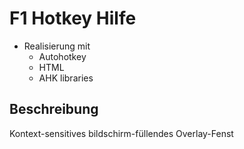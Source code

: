 F1 Hotkey Hilfe
===============

- Realisierung mit
	- Autohotkey
	- HTML
	- AHK libraries

## Beschreibung
Kontext-sensitives bildschirm-füllendes Overlay-Fenst